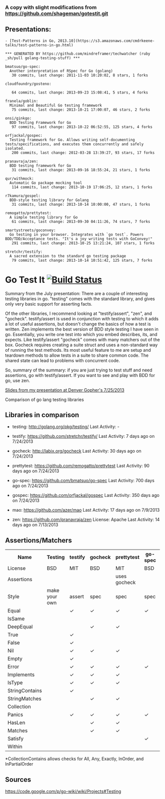 ### A copy with slight modifications from https://github.com/shageman/gotestit.git


## Presentations:

    - [Test-Patterns in Go, 2013.10](https://s3.amazonaws.com/cmdrkeene-talks/test-patterns-in-go.html)

<!-- PROJECTS_LIST_START -->
    *** GENERATED BY https://github.com/mindreframer/techwatcher (ruby _sh/pull golang-testing-stuff) ***

    bmatsuo/go-spec:
      Another interpretation of RSpec for Go (golang)
       30 commits, last change: 2011-11-03 10:20:02, 8 stars, 1 forks

    cloudfoundry/gosteno:

       64 commits, last change: 2013-09-23 15:08:41, 5 stars, 4 forks

    franela/goblin:
      Minimal and Beautiful Go testing framework
       75 commits, last change: 2013-10-21 17:00:07, 46 stars, 2 forks

    onsi/ginkgo:
      BDD Testing Framework for Go
       97 commits, last change: 2013-10-22 06:52:55, 125 stars, 4 forks

    orfjackal/gospec:
      Testing framework for Go. Allows writing self-documenting tests/specifications, and executes them concurrently and safely isolated.
       200 commits, last change: 2012-03-28 13:39:27, 93 stars, 17 forks

    pranavraja/zen:
      BDD testing framework for Go
       31 commits, last change: 2013-09-16 18:55:24, 21 stars, 1 forks

    qur/withmock:
      Automatic Go package mocking tool
       114 commits, last change: 2013-10-19 17:06:25, 12 stars, 1 forks

    r7kamura/gospel:
      BDD-style testing library for Golang
       31 commits, last change: 2013-10-14 10:00:00, 47 stars, 1 forks

    remogatto/prettytest:
      A simple testing library for Go
       61 commits, last change: 2013-09-30 04:11:26, 74 stars, 7 forks

    smartystreets/goconvey:
      Go testing in your browser. Integrates with `go test`. Powers BDD/TDD/Acceptance tests. "It's a joy writing tests with GoConvey!"
       291 commits, last change: 2013-10-25 13:21:24, 107 stars, 1 forks

    stretchr/testify:
      A sacred extension to the standard go testing package
       79 commits, last change: 2013-10-14 10:51:42, 125 stars, 7 forks
<!-- PROJECTS_LIST_END -->




# Go Test It [![Build Status](https://travis-ci.org/shageman/gotestit.png?branch=master)](https://travis-ci.org/shageman/gotestit)

Summary from the July presentation: There are a couple of interesting testing libraries in go. "testing" comes with the standard library, and gives only very basic support for asserting facts.

Of the other libraries, I recommend looking at "testify/assert", "zen", and "gocheck". testify/assert is used in conjunction with testing to which it adds a lot of useful assertions, but doesn't change the basics of how a test is written. Zen implements the best version of BDD style testing I have seen in go. Essentially, you write one test into which you embed describes, its, and expects. Like testify/assert "gocheck" comes with many matchers out of the box. Gocheck requires creating a suite struct and uses a non-standard way of running the test methods. Its most useful feature to me are setup and teardown methods to allow tests in a suite to share common code. The shared state can lead to problems with concurrent code.

So, summary of the summary: if you are just trying to test stuff and need assertions, go with testify/assert. If you want to see and play with BDD for go, use zen.


[Slides from my presentation at Denver Gopher's 7/25/2013](https://github.com/shageman/gotestit/blob/master/20130725denverGophersPresentation.pdf)

Comparison of go lang testing libraries

## Libraries in comparison

*   testing: http://golang.org/pkg/testing/
    Last Activity: -

*   testify: https://github.com/stretchr/testify/
    Last Activity: 7 days ago on 7/24/2013

*   gocheck: http://labix.org/gocheck
    Last Activity: 30 days ago on 7/24/2013

*   prettytest: https://github.com/remogatto/prettytest
    Last Activity: 90 days ago on 7/24/2013

*   go-spec: https://github.com/bmatsuo/go-spec
    Last Activity: 700 days ago on 7/24/2013

*   gospec: https://github.com/orfjackal/gospec
    Last Activity: 350 days ago on 7/24/2013

*   mao: https://github.com/azer/mao
    Last Activity: 17 days ago on 7/9/2013

*   zen: https://github.com/pranavraja/zen
    License: Apache
    Last Activity: 14 days ago on 7/13/2013

## Assertions/Matchers

<table>
    <tbody>
    <tr>
        <th>Name</th>
        <th>Testing</th>
        <th>testify</th>
        <th>gocheck</th>
        <th>prettytest</th>
        <th>go-spec</th>
        <th>gospec</th>
        <th>mao/zen</th>
    </tr>
    <tr>
        <td>License</td>
        <td>BSD</td>
        <td>MIT</td>
        <td>BSD</td>
        <td>MIT</td>
        <td>BSD</td>
        <td>Apache</td>
        <td>MIT/Apache</td>
    </tr>
    <tr>
        <td>Assertions</td>
        <td></td>
        <td></td>
        <td></td>
        <td>uses gocheck</td>
        <td></td>
        <td></td>
        <td></td>
    </tr>
    <tr>
        <td>Style</td>
        <td>make your own</td>
        <td>assert</td>
        <td>spec</td>
        <td>spec</td>
        <td>spec</td>
        <td>spec</td>
        <td>spec</td>
    </tr>
    <tr>
        <td>Equal</td>
        <td></td>
        <td>✓</td>
        <td>✓</td>
        <td>✓</td>
        <td>✓</td>
        <td>✓</td>
        <td>✓</td>
    </tr>
    <tr>
        <td>IsSame</td>
        <td></td>
        <td></td>
        <td></td>
        <td></td>
        <td></td>
        <td>✓</td>
        <td></td>
    </tr>
    <tr>
        <td>DeepEqual</td>
        <td></td>
        <td></td>
        <td>✓</td>
        <td>✓</td>
        <td></td>
        <td></td>
        <td></td>
    </tr>
    <tr>
        <td>True</td>
        <td></td>
        <td>✓</td>
        <td></td>
        <td></td>
        <td></td>
        <td>✓</td>
        <td></td>
    </tr>
    <tr>
        <td>False</td>
        <td></td>
        <td>✓</td>
        <td></td>
        <td></td>
        <td></td>
        <td>✓</td>
        <td></td>
    </tr>
    <tr>
        <td>Nil</td>
        <td></td>
        <td>✓</td>
        <td>✓</td>
        <td>✓</td>
        <td></td>
        <td>✓</td>
        <td>✓</td>
    </tr>
    <tr>
        <td>Empty</td>
        <td></td>
        <td>✓</td>
        <td></td>
        <td></td>
        <td></td>
        <td></td>
        <td></td>
    </tr>
    <tr>
        <td>Error</td>
        <td></td>
        <td>✓</td>
        <td>✓</td>
        <td>✓</td>
        <td>✓</td>
        <td></td>
        <td></td>
    </tr>
    <tr>
        <td>Implements</td>
        <td></td>
        <td>✓</td>
        <td>✓</td>
        <td>✓</td>
        <td></td>
        <td></td>
        <td></td>
    </tr>
    <tr>
        <td>IsType</td>
        <td></td>
        <td>✓</td>
        <td>✓</td>
        <td>✓</td>
        <td></td>
        <td></td>
        <td></td>
    </tr>
    <tr>
        <td>StringContains</td>
        <td></td>
        <td>✓</td>
        <td></td>
        <td></td>
        <td></td>
        <td></td>
        <td></td>
    </tr>
    <tr>
        <td>StringMatches</td>
        <td></td>
        <td></td>
        <td>✓</td>
        <td>✓</td>
        <td></td>
        <td></td>
        <td></td>
    </tr>
    <tr>
        <td>Collection</td>
        <td></td>
        <td></td>
        <td></td>
        <td></td>
        <td></td>
        <td>✓</td>
        <td></td>
    </tr>
    <tr>
        <td>Panics</td>
        <td></td>
        <td>✓</td>
        <td>✓</td>
        <td>✓</td>
        <td>✓</td>
        <td></td>
        <td></td>
    </tr>
    <tr>
        <td>HasLen</td>
        <td></td>
        <td></td>
        <td>✓</td>
        <td>✓</td>
        <td></td>
        <td></td>
        <td></td>
    </tr>
    <tr>
        <td>Matches</td>
        <td></td>
        <td></td>
        <td>✓</td>
        <td>✓</td>
        <td></td>
        <td></td>
        <td></td>
    </tr>
    <tr>
        <td>Satisfy</td>
        <td></td>
        <td></td>
        <td></td>
        <td></td>
        <td>✓</td>
        <td>✓</td>
        <td></td>
    </tr>
    <tr>
        <td>Within</td>
        <td></td>
        <td></td>
        <td></td>
        <td></td>
        <td></td>
        <td>✓</td>
        <td></td>
    </tr>
    </tbody>
</table>

*CollectionContains allows checks for All, Any, Exactly, InOrder, and InPartialOrder

## Sources

https://code.google.com/p/go-wiki/wiki/Projects#Testing
